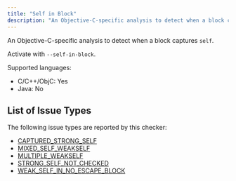 ```yaml
---
title: "Self in Block"
description: "An Objective-C-specific analysis to detect when a block captures `self`."
---
```


An Objective-C-specific analysis to detect when a block captures `self`.

Activate with `--self-in-block`.

Supported languages:
- C/C++/ObjC: Yes
- Java: No



## List of Issue Types

The following issue types are reported by this checker:
- [CAPTURED_STRONG_SELF](/docs/all-issue-types#captured_strong_self)
- [MIXED_SELF_WEAKSELF](/docs/all-issue-types#mixed_self_weakself)
- [MULTIPLE_WEAKSELF](/docs/all-issue-types#multiple_weakself)
- [STRONG_SELF_NOT_CHECKED](/docs/all-issue-types#strong_self_not_checked)
- [WEAK_SELF_IN_NO_ESCAPE_BLOCK](/docs/all-issue-types#weak_self_in_no_escape_block)
